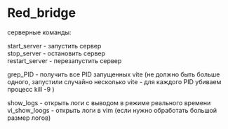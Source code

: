 # Red_bridge
серверные команды:

start_server - запустить сервер\
stop_server - остановить сервер\
restart_server - перезапустить сервер

grep_PID - получить все PID запущенных vite (не должно быть больше одного, запустили случайно несколько vite - для каждого PID убиваем процесс kill -9 <PID>)

show_logs - открыть логи с выводом в режиме реального времени\
vi_show_loogs - открыть логи в vim (если нужно обработать большой размер логов)

